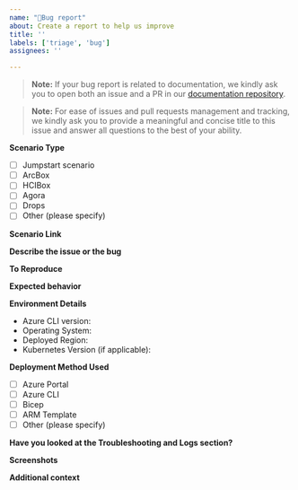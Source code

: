 ```yaml
---
name: "🐛Bug report"
about: Create a report to help us improve
title: ''
labels: ['triage', 'bug']
assignees: ''

---
```

<!--- 🛑 Please check existing issues first: https://github.com/microsoft/azure_arc/issues --->

<!--- Disclaimer: The intent of this "Bug report" template is to address feature requests related to the various Arc Jumpstart solution. The Arc Jumpstart team does not handle and/or support Azure Arc upstream core product related issues, bugs and feature requests and will try to assist on a best effort basis. For a core product issue or feature request/feedback, please create an official [Azure support ticket](https://azure.microsoft.com/support/create-ticket/) or [general feedback request](https://feedback.azure.com). --->

> **Note:** If your bug report is related to documentation, we kindly ask you to open both an issue and a PR in our [documentation repository](https://github.com/Azure/arc_jumpstart_docs).

> **Note:** For ease of issues and pull requests management and tracking, we kindly ask you to provide a meaningful and concise title to this issue and answer all questions to the best of your ability.

**Scenario Type**
- [ ] Jumpstart scenario
- [ ] ArcBox
- [ ] HCIBox
- [ ] Agora
- [ ] Drops
- [ ] Other (please specify)

**Scenario Link**
<!--- Provide the link to the specific scenario you're working with --->

**Describe the issue or the bug**
<!--- A clear and concise description of what the issue or the bug is. --->

**To Reproduce**
<!--- Steps to reproduce the behavior:
1. Go to '...'
2. Click on '....'
3. Scroll down to '....'
4. See error --->

**Expected behavior**
<!--- A clear and concise description of what you expected to happen. --->

**Environment Details**
- Azure CLI version: <!-- output of `az --version` -->
- Operating System: <!-- e.g., Windows 11, Ubuntu 22.04 -->
- Deployed Region: <!-- e.g., eastus -->
- Kubernetes Version (if applicable):

**Deployment Method Used**
- [ ] Azure Portal
- [ ] Azure CLI
- [ ] Bicep
- [ ] ARM Template
- [ ] Other (please specify)

**Have you looked at the Troubleshooting and Logs section?**
<!---Relevant logs retrieval instructions can be found in the Troubleshooting section.
- [Jumpstart ArcBox for IT Pros troubleshooting](https://jumpstart.azure.com/azure_jumpstart_arcbox/ITPro/#basic-troubleshooting)
- [Jumpstart ArcBox for DevOps troubleshooting](https://jumpstart.azure.com/azure_jumpstart_arcbox/DevOps/#basic-troubleshooting)
- [Jumpstart ArcBox for DataOps troubleshooting](https://jumpstart.azure.com/azure_jumpstart_arcbox/DataOps/#basic-troubleshooting)
- [HCIBox troubleshooting](https://jumpstart.azure.com/azure_jumpstart_hcibox/troubleshooting)
- [Agora - Contoso Supermarket troubleshooting](https://jumpstart.azure.com/azure_jumpstart_ag/contoso_supermarket/troubleshooting)
- [Agora - Contoso Motors troubleshooting](https://jumpstart.azure.com/azure_jumpstart_ag/contoso_motors/troubleshooting)
- [Agora - Contoso Hypermarket troubleshooting](https://jumpstart.azure.com/azure_jumpstart_ag/contoso_hypermarket/troubleshooting/)

Please include relevant log files as specified in the troubleshooting guides.
--->

**Screenshots**
<!--- If applicable, add screenshots to help explain your problem. --->

**Additional context**
<!--- Add any other context about the problem here. --->
